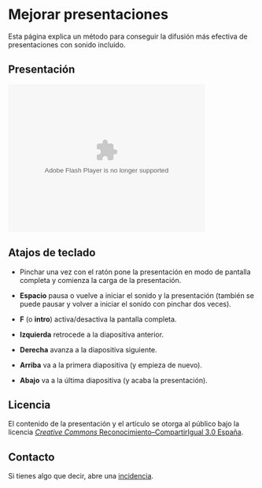 # Mejorar presentaciones

Esta página explica un método para conseguir la difusión más efectiva de presentaciones con sonido incluido.

## Presentación

<p class="flash_presentation">
    <object type="application/x-shockwave-flash" data="./mejorar-presentaciones-loader.swf" width="400" height="300">
        <param name="movie" value="./mejorar-presentaciones-loader.swf"/>
        <param name="play" value="true"/><param name="loop" value="false"/>
        <param name="quality" value="high"/><param name="loop" value="false"/>
        <param name="allowfullscreen" value="true"/>
    </object>
</p>

## Atajos de teclado

* Pinchar una vez con el ratón pone la presentación en modo de pantalla completa y comienza la carga de la presentación.

* **Espacio** pausa o vuelve a iniciar el sonido y la presentación (también se puede pausar y volver a iniciar el sonido con pinchar dos veces).

* **F** (o **intro**) activa/desactiva la pantalla completa.

* **Izquierda** retrocede a la diapositiva anterior.

* **Derecha** avanza a la diapositiva siguiente.

* **Arriba** va a la primera diapositiva (y empieza de nuevo).

* **Abajo** va a la última diapositiva (y acaba la presentación).

## Licencia

El contenido de la presentación y el artículo se otorga al público bajo la licencia [_Creative Commons_ Reconocimiento–CompartirIgual 3.0 España](https://creativecommons.org/licenses/by-sa/3.0/es/).

## Contacto

Si tienes algo que decir, abre una [incidencia](https://github.com/ousia/mejorar-presentaciones/issues/new).
